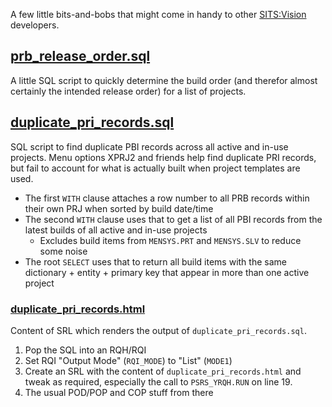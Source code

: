 A few little bits-and-bobs that might come in handy to other [SITS:Vision](https://www.tribalgroup.com/solutions/student-information-systems/sits-vision) developers.

## [prb_release_order.sql](prb_release_order.sql)

A little SQL script to quickly determine the build order (and therefor almost certainly the intended release order) for a list of projects.

## [duplicate_pri_records.sql](duplicate_pri_records.sql)

SQL script to find duplicate PBI records across all active and in-use projects. Menu options XPRJ2 and friends help find duplicate PRI records, but fail to account for what is actually built when project templates are used.

* The first `WITH` clause attaches a row number to all PRB records within their own PRJ when sorted by build date/time
* The second `WITH` clause uses that to get a list of all PBI records from the latest builds of all active and in-use projects
    * Excludes build items from `MENSYS.PRT` and `MENSYS.SLV` to reduce some noise
* The root `SELECT` uses that to return all build items with the same dictionary + entity + primary key that appear in more than one active project

### [duplicate_pri_records.html](duplicate_pri_records.html)

Content of SRL which renders the output of `duplicate_pri_records.sql`.

1. Pop the SQL into an RQH/RQI
2. Set RQI "Output Mode" (`RQI_MODE`) to "List" (`MODE1`)
3. Create an SRL with the content of `duplicate_pri_records.html` and tweak as required, especially the call to `PSRS_YRQH.RUN` on line 19.
4. The usual POD/POP and COP stuff from there
